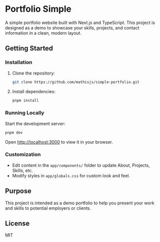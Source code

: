 # Portfolio Simple

A simple portfolio website built with Next.js and TypeScript. This project is designed as a demo to showcase your skills, projects, and contact information in a clean, modern layout.


## Getting Started

### Installation
1. Clone the repository:
   ```bash
   git clone https://github.com/mathisjs/simple-portfolio.git
   ```
2. Install dependencies:
   ```bash
   pnpm install
   ```

### Running Locally
Start the development server:
```bash
pnpm dev
```
Open [http://localhost:3000](http://localhost:3000) to view it in your browser.

### Customization
- Edit content in the `app/components/` folder to update About, Projects, Skills, etc.
- Modify styles in `app/globals.css` for custom look and feel.

## Purpose
This project is intended as a demo portfolio to help you present your work and skills to potential employers or clients.

## License
MIT
